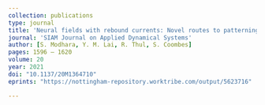 ```yaml
---
collection: publications
type: journal
title: 'Neural fields with rebound currents: Novel routes to patterning'
journal: 'SIAM Journal on Applied Dynamical Systems'
author: [S. Modhara, Y. M. Lai, R. Thul, S. Coombes]
pages: 1596 – 1620
volume: 20
year: 2021
doi: "10.1137/20M1364710"
eprints: "https://nottingham-repository.worktribe.com/output/5623716"

---
```

